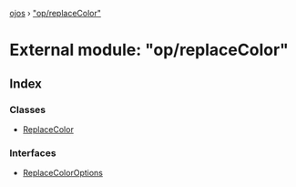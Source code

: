 [ojos](../README.md) › ["op/replaceColor"](_op_replacecolor_.md)

# External module: "op/replaceColor"

## Index

### Classes

* [ReplaceColor](../classes/_op_replacecolor_.replacecolor.md)

### Interfaces

* [ReplaceColorOptions](../interfaces/_op_replacecolor_.replacecoloroptions.md)
